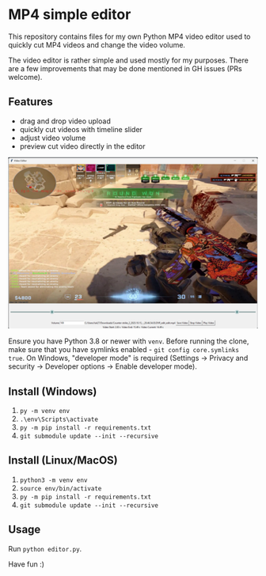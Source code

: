 # MP4 simple editor

This repository contains files for my own Python MP4 video editor used to quickly cut MP4 videos and change the video volume.

The video editor is rather simple and used mostly for my purposes. There are a few improvements that may be done mentioned in GH issues (PRs welcome).

## Features

- drag and drop video upload
- quickly cut videos with timeline slider
- adjust video volume
- preview cut video directly in the editor

<img src="./example.png" alt="Example video loaded in the editor" />

Ensure you have Python 3.8 or newer with `venv`. Before running the clone, make sure that you have symlinks enabled - `git config core.symlinks true`. On Windows, "developer mode" is required (Settings -> Privacy and security -> Developer options -> Enable developer mode).

## Install (Windows)

1. `py -m venv env`
2. `.\env\Scripts\activate`
3. `py -m pip install -r requirements.txt`
4. `git submodule update --init --recursive`

## Install (Linux/MacOS)

1. `python3 -m venv env`
2. `source env/bin/activate`
3. `py -m pip install -r requirements.txt`
4. `git submodule update --init --recursive`

## Usage

Run `python editor.py`.

Have fun :)